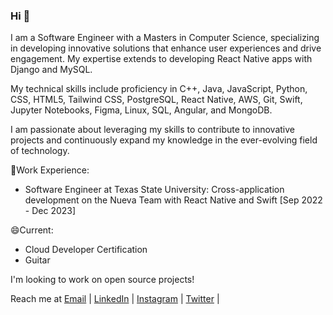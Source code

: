 ### Hi 👋

I am a Software Engineer with a Masters in Computer Science, specializing in developing innovative solutions that enhance user experiences and drive engagement. My expertise extends to developing React Native apps with Django and MySQL.

My technical skills include proficiency in C++, Java, JavaScript, Python, CSS, HTML5, Tailwind CSS, PostgreSQL, React Native, AWS, Git, Swift, Jupyter Notebooks, Figma, Linux, SQL, Angular, and MongoDB.

I am passionate about leveraging my skills to contribute to innovative projects and continuously expand my knowledge in the ever-evolving field of technology. 

🔭Work Experience: 

- Software Engineer at Texas State University: Cross-application development on the Nueva Team with React Native and Swift [Sep 2022 - Dec 2023]

😄Current: 

- Cloud Developer Certification
- Guitar

I'm looking to work on open source projects! 

Reach me at [Email](mdhiraja@gmail.com) |
[LinkedIn](https://www.linkedin.com/in/dhirajamyneni/) |
[Instagram](https://www.instagram.com/mydhiraja/) |
[Twitter](https://twitter.com/mydhiraja) |


<!--
**dmyneni98/dmyneni98** is a ✨ _special_ ✨ repository because its `README.md` (this file) appears on your GitHub profile.

Here are some ideas to get you started:

- 🔭 I’m currently working on ...
- 🌱 I’m currently learning ...
- 👯 I’m looking to collaborate on ...
- 🤔 I’m looking for help with ...
- 💬 Ask me about ...
- 📫 How to reach me: ...
- 😄 Pronouns: ...
- ⚡ Fun fact: ...
-->
